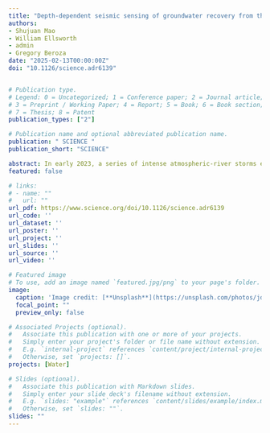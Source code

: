 ```yaml
---
title: "Depth-dependent seismic sensing of groundwater recovery from the atmospheric-river storms of 2023"
authors:
- Shujuan Mao
- William Ellsworth
- admin
- Gregory Beroza
date: "2025-02-13T00:00:00Z"
doi: "10.1126/science.adr6139"


# Publication type.
# Legend: 0 = Uncategorized; 1 = Conference paper; 2 = Journal article;
# 3 = Preprint / Working Paper; 4 = Report; 5 = Book; 6 = Book section;
# 7 = Thesis; 8 = Patent
publication_types: ["2"]

# Publication name and optional abbreviated publication name.
publication: " SCIENCE "
publication_short: "SCIENCE"

abstract: In early 2023, a series of intense atmospheric-river storms eased California’s historic drought, yet the spatiotemporal extent of groundwater recovery remains poorly understood. We tracked two-decadal changes in groundwater in Greater Los Angeles using seismic ambient-field interferometry. The derived seismic hydrographs reveal distinct expressions of groundwater and surficial water droughts: Whereas surface and near-surface water storage nearly fully recovered in the epic wet season of 2023, only about 25% of the groundwater lost since 2006 was restored. On a decadal scale, we find substantial depletion in aquifers below 50-meter depth, with only limited storm-related recovery. Our analysis underscores the need to monitor deep aquifers for a more complete assessment of total water deficits, using high-resolution tools such as seismic sensing.
featured: false

# links:
# - name: ""
#   url: ""
url_pdf: https://www.science.org/doi/10.1126/science.adr6139
url_code: ''
url_dataset: ''
url_poster: ''
url_project: ''
url_slides: ''
url_source: ''
url_video: ''

# Featured image
# To use, add an image named `featured.jpg/png` to your page's folder. 
image:
  caption: 'Image credit: [**Unsplash**](https://unsplash.com/photos/jdD8gXaTZsc)'
  focal_point: ""
  preview_only: false

# Associated Projects (optional).
#   Associate this publication with one or more of your projects.
#   Simply enter your project's folder or file name without extension.
#   E.g. `internal-project` references `content/project/internal-project/index.md`.
#   Otherwise, set `projects: []`.
projects: [Water]

# Slides (optional).
#   Associate this publication with Markdown slides.
#   Simply enter your slide deck's filename without extension.
#   E.g. `slides: "example"` references `content/slides/example/index.md`.
#   Otherwise, set `slides: ""`.
slides: ""
---
```

